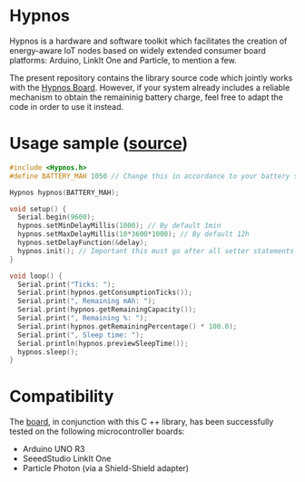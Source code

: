 # Hypnos

Hypnos is a hardware and software toolkit which facilitates the creation of energy-aware IoT nodes based on widely extended consumer board platforms: Arduino, LinkIt One and Particle, to mention a few.

The present repository contains the library source code which jointly works with the [Hypnos Board](https://github.com/hypnos-toolkit/hypnos-board). However, if your system already includes a reliable mechanism to obtain the remaininig battery charge, feel free to adapt the code in order to use it instead.

# Usage sample ([source](./examples/hypnos_example/hypnos_example.ino))

```ino
#include <Hypnos.h>
#define BATTERY_MAH 1050 // Change this in accordance to your battery spec

Hypnos hypnos(BATTERY_MAH);

void setup() {
  Serial.begin(9600);
  hypnos.setMinDelayMillis(1000); // By default 1min
  hypnos.setMaxDelayMillis(10*3600*1000); // By default 12h
  hypnos.setDelayFunction(&delay);
  hypnos.init(); // Important this must go after all setter statements
}

void loop() {
  Serial.print("Ticks: ");
  Serial.print(hypnos.getConsumptionTicks());
  Serial.print(", Remaining mAh: ");
  Serial.print(hypnos.getRemainingCapacity());
  Serial.print(", Remaining %: ");
  Serial.print(hypnos.getRemainingPercentage() * 100.0);
  Serial.print(", Sleep time: ");
  Serial.println(hypnos.previewSleepTime());
  hypnos.sleep();
}
```

# Compatibility

The [board](https://github.com/hypnos-toolkit/hypnos-board), in conjunction with this C ++ library, has been successfully tested on the following microcontroller boards:
* Arduino UNO R3
* SeeedStudio LinkIt One
* Particle Photon (via a Shield-Shield adapter)
